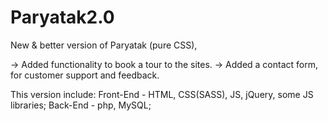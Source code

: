 # Paryatak2.0

New & better version of Paryatak (pure CSS),

-> Added functionality to book a tour to the sites.
-> Added a contact form, for customer support and feedback.

This version include:
  Front-End - HTML, CSS(SASS), JS, jQuery, some JS libraries;
  Back-End - php, MySQL;

